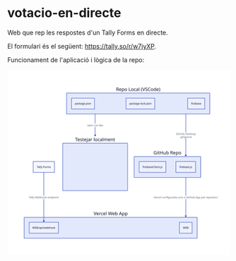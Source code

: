 # votacio-en-directe
Web que rep les respostes d'un Tally Forms en directe.

El formulari és el següent: https://tally.so/r/w7jyXP.

Funcionament de l'aplicació i lògica de la repo:

![diagrama](repo-diagram.svg)
